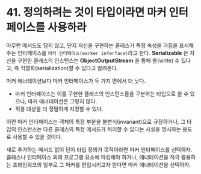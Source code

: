 # 41. 정의하려는 것이 타입이라면 마커 인터페이스를 사용하라

아무런 메서드도 담지 않고, 단지 자신을 구현하는 클래스가 특정 속성을 가짐을 표시해주는 인터페이스를 `마커 인터페이스(marker inferface)`라고 한다.
**Serializable** 은 자신을 구현한 클래스의 인스턴스는 **ObjectOutputStream** 을 통해 쓸(write) 수 있다고, 즉 직렬화(serialization)할 수 있다고 알려준다.

마커 애너테이션보다 마커 인터페이스가 두 가지 면에서 더 낫다.

- 마커 인터페이스는 이를 구현한 클래스의 인스턴스들을 구분하는 타입으로 쓸 수 있으나, 마커 애너테이션은 그렇지 않다.
- 적용 대상을 더 정밀하게 지정할 수 있다.

이런 마커 인터페이스는 객체의 특정 부분을 불변식(invariant)으로 규정하거나, 그 타입의 인스턴스는 다른 클래스의 특정 메서드가 처리할 수 있다는 사실을 명시하는 용도로 사용할 수 있을 것이다.

새로 추가하는 메서드 없이 단지 타입 정의가 목적이라면 마커 인터페이스를 선택하자.  
클래스나 인터페이스 외의 프로그램 요소에 마킹해야 하거나, 애너테이션을 적극 활용하는 프레임워크의 일부로 그 마커를 편입시키고자 한다면 마커 애너테이션을 선택하자.